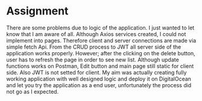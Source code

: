 # Assignment
There are some problems due to logic of the application. I just wanted to let know that I am aware of all. Although Axios services created, I could not implement into pages. Therefore client and server connections are made via simple fetch Api. From the CRUD process to JWT all server side of the application works properly. However; after the clicking on the delete button, user has to refresh the page in order to see new list. Although update functions works on Postman, Edit button and main page still static for client side. Also JWT is not setted for client. My aim was actually creating fully working application with well designed logic and deploy it on DigitalOcean and let you try the application as a end user, unfortunately the process did not go as I expected.
